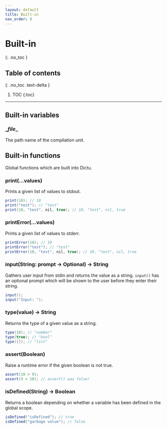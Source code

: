 ```yaml
---
layout: default
title: Built-in
nav_order: 9
---
```


# Built-in
{: .no_toc }

## Table of contents
{: .no_toc .text-delta }

1. TOC
{:toc}

---

## Built-in variables

### \__file__

The path name of the compilation unit.

## Built-in functions

Global functions which are built into Dictu.

### print(...values)

Prints a given list of values to stdout.

```cs
print(10); // 10
print("test"); // "test"
print(10, "test", nil, true); // 10, "test", nil, true
```

### printError(...values)

Prints a given list of values to stderr.

```cs
printError(10); // 10
printError("test"); // "test"
printError(10, "test", nil, true); // 10, "test", nil, true
```

### input(String: prompt -> Optional) -> String

Gathers user input from stdin and returns the value as a string. `input()` has an optional prompt which will be shown to
the user before they enter their string.

```cs
input();
input("Input: ");
```

### type(value) -> String

Returns the type of a given value as a string.

```cs
type(10); // "number"
type(true); // "bool"
type([]); // "list"
```

### assert(Boolean)

Raise a runtime error if the given boolean is not true.

```cs
assert(10 > 9);
assert(9 > 10); // assert() was false!
```

### isDefined(String) -> Boolean

Returns a boolean depending on whether a variable has been defined in the global scope.

```cs
isDefined("isDefined"); // true
isDefined("garbage value"); // false
```
